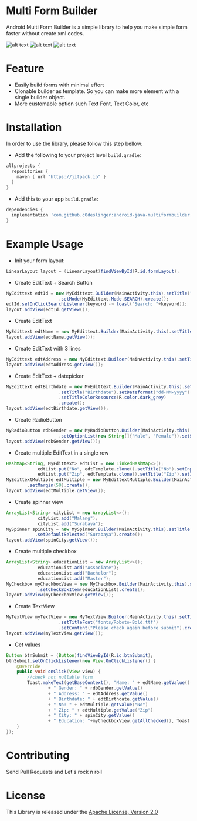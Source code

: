 # Multi Form Builder

Android Multi Form Builder is a simple library to help you make simple form faster without create xml codes.

![alt text](https://github.com/c0deslinger/android-java-multiformbuilder/blob/master/screenshots/Screen%20Shot%202019-05-22%20at%2015.43.56.png?raw=true)
![alt text](https://github.com/c0deslinger/android-java-multiformbuilder/blob/master/screenshots/Screen%20Shot%202019-05-22%20at%2015.44.12.png?raw=true)
![alt text](https://github.com/c0deslinger/android-java-multiformbuilder/blob/master/screenshots/Screen%20Shot%202019-05-22%20at%2016.16.21.png?raw=true)

# Feature
- Easily build forms with minimal effort
- Clonable builder as template. So you can make more element with a single builder object.
- More customable option such Text Font, Text Color, etc

# Installation
In order to use the library, please follow this step bellow:
- Add the following to your project level ```build.gradle```:
```gradle
allprojects {
  repositories {
    maven { url "https://jitpack.io" }
  }
}
```
- Add this to your app ```build.gradle```:
```gradle
dependencies {
  implementation 'com.github.c0deslinger:android-java-multiformbuilder:1.0.2'
}
```

# Example Usage
- Init your form layout:
```java
LinearLayout layout = (LinearLayout)findViewById(R.id.formLayout);
```

- Create EditText + Search Button
```java
MyEdittext edtId = new MyEdittext.Builder(MainActivity.this).setTitle("ID")
                    .setMode(MyEdittext.Mode.SEARCH).create();
edtId.setOnClickSearchListener(keyword -> toast("Search: "+keyword));
layout.addView(edtId.getView());
```

- Create EditText
```java
MyEdittext edtName = new MyEdittext.Builder(MainActivity.this).setTitle("Name").create();
layout.addView(edtName.getView());
```

- Create EditText with 3 lines
```java
MyEdittext edtAddress = new MyEdittext.Builder(MainActivity.this).setTitle("Address").setMinLines(3).create();
layout.addView(edtAddress.getView());
```

- Create EditText + datepicker
```java
MyEdittext edtBirthdate = new MyEdittext.Builder(MainActivity.this).setInputType(InputType.TYPE_CLASS_DATETIME)
                    .setTitle("Birthdate").setDateformat("dd-MM-yyyy")
                    .setTitleColorResource(R.color.dark_grey)
                    .create();
layout.addView(edtBirthdate.getView());
```

- Create RadioButton
```java
MyRadioButton rdbGender = new MyRadioButton.Builder(MainActivity.this).setTitle("Gender")
                    .setOptionList(new String[]{"Male", "Female"}).setSelected("Female").create();
layout.addView(rdbGender.getView());
```

- Create multiple EditText in a single row
```java
HashMap<String, MyEdittext> edtList = new LinkedHashMap<>();
            edtList.put("No", edtTemplate.clone().setTitle("No").setInputType(InputType.TYPE_CLASS_NUMBER).create());
            edtList.put("Zip", edtTemplate.clone().setTitle("Zip").setInputType(InputType.TYPE_CLASS_NUMBER).create());
MyEdittextMultiple edtMultiple = new MyEdittextMultiple.Builder(MainActivity.this, edtList)
        .setMargin(50).create();
layout.addView(edtMultiple.getView());
```

- Create spinner view
```java
ArrayList<String> cityList = new ArrayList<>();
            cityList.add("Malang");
            cityList.add("Surabaya");
MySpinner spinCity = new MySpinner.Builder(MainActivity.this).setTitle("City").setItem(cityList)
           .setDefaultSelected("Surabaya").create();
layout.addView(spinCity.getView());
```

- Create multiple checkbox
```java
ArrayList<String> educationList = new ArrayList<>();
            educationList.add("Associate");
            educationList.add("Bachelor");
            educationList.add("Master");
MyCheckbox myCheckboxView = new MyCheckbox.Builder(MainActivity.this).setTitle("Education")
            .setCheckBoxItem(educationList).create();
layout.addView(myCheckboxView.getView());
```

- Create TextView
```java
MyTextView myTextView = new MyTextView.Builder(MainActivity.this).setTitle("Note:")
                    .setTitleFont("fonts/Roboto-Bold.ttf")
                    .setContent("Please check again before submit").create();
layout.addView(myTextView.getView());
```

- Get values
```java
Button btnSubmit = (Button)findViewById(R.id.btnSubmit);
btnSubmit.setOnClickListener(new View.OnClickListener() {
    @Override
    public void onClick(View view) {
        //check not nullable form
        Toast.makeText(getBaseContext(), "Name: " + edtName.getValue()
                + " Gender: " + rdbGender.getValue()
                + " Address: " + edtAddress.getValue()
                + " Birthdate: " + edtBirthdate.getValue()
                + " No: " + edtMultiple.getValue("No")
                + " Zip: " + edtMultiple.getValue("Zip")
                + " City: " + spinCity.getValue()
                + " Education: "+myCheckboxView.getAllChecked(), Toast.LENGTH_LONG).show();
    }
});
```

# Contributing
Send Pull Requests and Let's rock n roll

# License
This Library is released under the [Apache License, Version 2.0](http://www.apache.org/licenses/LICENSE-2.0)
